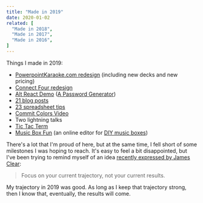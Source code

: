 ```yaml
---
title: "Made in 2019"
date: 2020-01-02
related: [
  "Made in 2018",
  "Made in 2017",
  "Made in 2016",
]
---
```


Things I made in 2019:

* [PowerpointKaraoke.com redesign](https://www.powerpointkaraoke.com/) (including new decks and new pricing)
* [Connect Four redesign]({{site.url}}/2019/05/13/connect-four-invisible-interface-design/)
* [Alt React Demo](https://github.com/bryanbraun/alt-react-demo) ([A Password Generator]({{site.url}}/alt-react-demo/))
* [21 blog posts]({{site.url}}/archives/#y2019)
* [23 spreadsheet tips](https://us11.campaign-archive.com/home/?u=c6aa5d99b8059f1aba3005443&id=cf722f27b0)
* [Commit Colors Video](https://seesparkbox.com/foundry/css_colors_from_git_commit_ids)
* Two lightning talks
* [Tic Tac Term](https://gist.github.com/bryanbraun/9292bb57dab2e01aa59d02c5300d775f)
* [Music Box Fun](https://musicbox.fun/) (an online editor for [DIY music boxes](https://musicbox.fun/guides/diy-music-box))

There's a lot that I'm proud of here, but at the same time, I fell short of some milestones I was hoping to reach. It's easy to feel a bit disappointed, but I've been trying to remind myself of an idea [recently expressed by James Clear](https://twitter.com/JamesClear/status/1212459953195233280):

> Focus on your current trajectory, not your current results.

My trajectory in 2019 was good. As long as I keep that trajectory strong, then I know that, eventually, the results will come.
